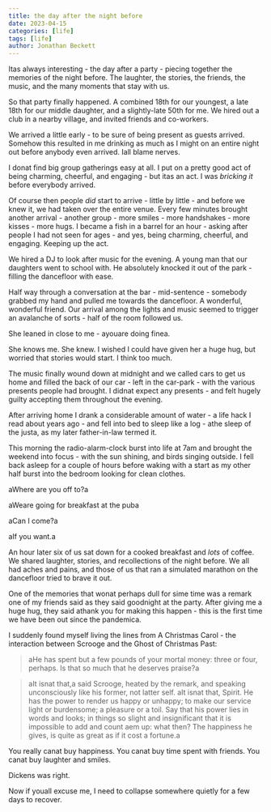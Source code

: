 ```yaml
---
title: the day after the night before
date: 2023-04-15
categories: [life]
tags: [life]
author: Jonathan Beckett
---
```


Itas always interesting - the day after a party - piecing together the memories of the night before. The laughter, the stories, the friends, the music, and the many moments that stay with us.

So that party finally happened. A combined 18th for our youngest, a late 18th for our middle daughter, and a slightly-late 50th for me. We hired out a club in a nearby village, and invited friends and co-workers.

We arrived a little early - to be sure of being present as guests arrived. Somehow this resulted in me drinking as much as I might on an entire night out before anybody even arrived. Iall blame nerves.

I donat find big group gatherings easy at all. I put on a pretty good act of being charming, cheerful, and engaging - but itas an act. I was *bricking it* before everybody arrived.

Of course then people *did* start to arrive - little by little - and before we knew it, we had taken over the entire venue. Every few minutes brought another arrival - another group - more smiles - more handshakes - more kisses - more hugs. I became a fish in a barrel for an hour - asking after people I had not seen for ages - and yes, being charming, cheerful, and engaging. Keeping up the act.

We hired a DJ to look after music for the evening. A young man that our daughters went to school with. He absolutely knocked it out of the park - filling the dancefloor with ease.

Half way through a conversation at the bar - mid-sentence - somebody grabbed my hand and pulled me towards the dancefloor. A wonderful, wonderful friend. Our arrival among the lights and music seemed to trigger an avalanche of sorts - half of the room followed us.

She leaned in close to me - ayouare doing finea.

She knows me. She knew. I wished I could have given her a huge hug, but worried that stories would start. I think too much.

The music finally wound down at midnight and we called cars to get us home and filled the back of our car - left in the car-park - with the various presents people had brought. I didnat expect any presents - and felt hugely guilty accepting them throughout the evening.

After arriving home I drank a considerable amount of water - a life hack I read about years ago - and fell into bed to sleep like a log - athe sleep of the justa, as my later father-in-law termed it.

This morning the radio-alarm-clock burst into life at 7am and brought the weekend into focus - with the sun shining, and birds singing outside. I fell back asleep for a couple of hours before waking with a start as my other half burst into the bedroom looking for clean clothes.

aWhere are you off to?a

aWeare going for breakfast at the puba

aCan I come?a

aIf you want.a

An hour later six of us sat down for a cooked breakfast and *lots* of coffee. We shared laughter, stories, and recollections of the night before. We all had aches and pains, and those of us that ran a simulated marathon on the dancefloor tried to brave it out.

One of the memories that wonat perhaps dull for sime time was a remark one of my friends said as they said goodnight at the party. After giving me a huge hug, they said athank you for making this happen - this is the first time we have been out since the pandemica.

I suddenly found myself living the lines from A Christmas Carol - the interaction between Scrooge and the Ghost of Christmas Past:

> aHe has spent but a few pounds of your mortal money: three or four, perhaps. Is that so much that he deserves praise?a

> aIt isnat that,a said Scrooge, heated by the remark, and speaking unconsciously like his former, not latter self. aIt isnat that, Spirit. He has the power to render us happy or unhappy; to make our service light or burdensome; a pleasure or a toil. Say that his power lies in words and looks; in things so slight and insignificant that it is impossible to add and count aem up: what then? The happiness he gives, is quite as great as if it cost a fortune.a

You really canat buy happiness. You canat buy time spent with friends. You canat buy laughter and smiles.

Dickens was right.

Now if youall excuse me, I need to collapse somewhere quietly for a few days to recover.